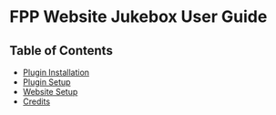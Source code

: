 # FPP Website Jukebox User Guide

## Table of Contents

* [Plugin Installation](./plugin_installation.md)
* [Plugin Setup](./plugin_setup.md)
* [Website Setup](./website_setup.md)
* [Credits](./credits.md)
